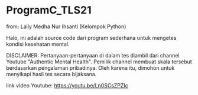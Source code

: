 # ProgramC_TLS21
from: Laily Medha Nur Ihsanti (Kelompok Python)

Halo, ini adalah source code dari program sederhana untuk mengetes kondisi kesehatan mental.

DISCLAIMER: 
Pertanyaan-pertanyaan di dalam tes diambil dari channel Youtube "Authentic Mental Health". Pemilik channel membuat skala tersebut 
berdasarkan pengalaman pribadinya. Oleh karena itu, dimohon untuk menyikapi hasil tes secara bijaksana.

link video Youtube: https://youtu.be/Ln0SCsZPZIc
